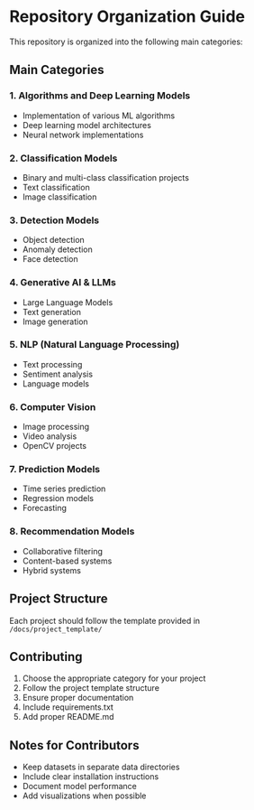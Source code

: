 # Repository Organization Guide

This repository is organized into the following main categories:

## Main Categories

### 1. Algorithms and Deep Learning Models
- Implementation of various ML algorithms
- Deep learning model architectures
- Neural network implementations

### 2. Classification Models
- Binary and multi-class classification projects
- Text classification
- Image classification

### 3. Detection Models
- Object detection
- Anomaly detection
- Face detection

### 4. Generative AI & LLMs
- Large Language Models
- Text generation
- Image generation

### 5. NLP (Natural Language Processing)
- Text processing
- Sentiment analysis
- Language models

### 6. Computer Vision
- Image processing
- Video analysis
- OpenCV projects

### 7. Prediction Models
- Time series prediction
- Regression models
- Forecasting

### 8. Recommendation Models
- Collaborative filtering
- Content-based systems
- Hybrid systems

## Project Structure
Each project should follow the template provided in `/docs/project_template/`

## Contributing
1. Choose the appropriate category for your project
2. Follow the project template structure
3. Ensure proper documentation
4. Include requirements.txt
5. Add proper README.md

## Notes for Contributors
- Keep datasets in separate data directories
- Include clear installation instructions
- Document model performance
- Add visualizations when possible